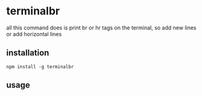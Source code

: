 terminalbr
==========

all this command does is print br or hr tags on the terminal, so add new lines or add horizontal lines

## installation
```
npm install -g terminalbr

```
## usage
```

```
